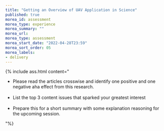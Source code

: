 ```yaml
---
title: "Getting an Overview of UAV Application in Science"
published: true
morea_id: assessment
morea_type: experience
morea_summary: ""
morea_url: 
morea_type: assessment
morea_start_date: "2022-04-28T23:59"
morea_sort_order: 05
morea_labels:
- delivery
---
```

 
 
{% include ass.html content="
- Please read the articles crosswise and identify one positive and one negative aha effect from this research.<br><br>
- List the top 3 content issues that sparked your greatest interest<br><br>
- Prepare this for a short summary with some explanation reasoning for the upcoming session.

"%}